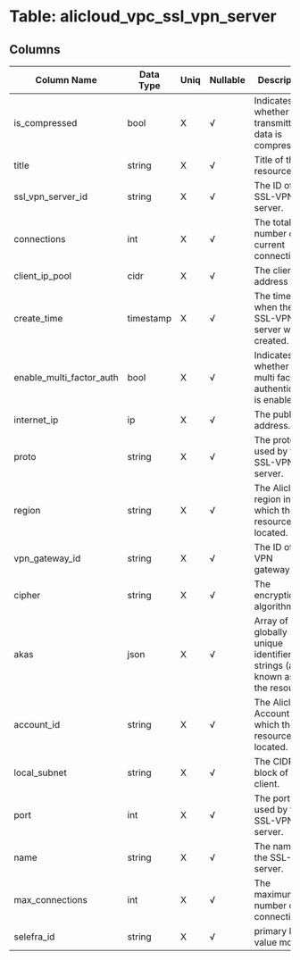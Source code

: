 # Table: alicloud_vpc_ssl_vpn_server

## Columns 

|  Column Name   |  Data Type  | Uniq | Nullable | Description | 
|  ----  | ----  | ----  | ----  | ---- | 
| is_compressed | bool | X | √ | Indicates whether the transmitted data is compressed. | 
| title | string | X | √ | Title of the resource. | 
| ssl_vpn_server_id | string | X | √ | The ID of the SSL-VPN server. | 
| connections | int | X | √ | The total number of current connections. | 
| client_ip_pool | cidr | X | √ | The client IP address pool. | 
| create_time | timestamp | X | √ | The time when the SSL-VPN server was created. | 
| enable_multi_factor_auth | bool | X | √ | Indicates whether the multi factor authenticaton is enabled. | 
| internet_ip | ip | X | √ | The public IP address. | 
| proto | string | X | √ | The protocol used by the SSL-VPN server. | 
| region | string | X | √ | The Alicloud region in which the resource is located. | 
| vpn_gateway_id | string | X | √ | The ID of the VPN gateway. | 
| cipher | string | X | √ | The encryption algorithm. | 
| akas | json | X | √ | Array of globally unique identifier strings (also known as) for the resource. | 
| account_id | string | X | √ | The Alicloud Account ID in which the resource is located. | 
| local_subnet | string | X | √ | The CIDR block of the client. | 
| port | int | X | √ | The port used by the SSL-VPN server. | 
| name | string | X | √ | The name of the SSL-VPN server. | 
| max_connections | int | X | √ | The maximum number of connections. | 
| selefra_id | string | X | √ | primary keys value md5 | 


